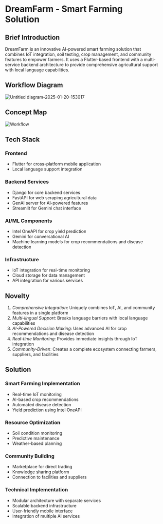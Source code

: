 # DreamFarm - Smart Farming Solution

## Brief Introduction
DreamFarm is an innovative AI-powered smart farming solution that combines IoT integration, soil testing, crop management, and community features to empower farmers. It uses a Flutter-based frontend with a multi-service backend architecture to provide comprehensive agricultural support with local language capabilities.

## Workflow Diagram
![Untitled diagram-2025-01-20-153017](https://github.com/user-attachments/assets/13b679d2-a031-4be3-af60-1c5f28950292)


## Concept Map
![Workflow](https://github.com/user-attachments/assets/546963fe-76e8-4077-af07-b173e2079951)

## Tech Stack

### Frontend
- Flutter for cross-platform mobile application
- Local language support integration

### Backend Services
- Django for core backend services
- FastAPI for web scraping agricultural data
- GenAI server for AI-powered features
- Streamlit for Gemini chat interface

### AI/ML Components
- Intel OneAPI for crop yield prediction
- Gemini for conversational AI
- Machine learning models for crop recommendations and disease detection

### Infrastructure
- IoT integration for real-time monitoring
- Cloud storage for data management
- API integration for various services

## Novelty

1. *Comprehensive Integration*: Uniquely combines IoT, AI, and community features in a single platform
2. *Multi-lingual Support*: Breaks language barriers with local language capabilities
3. *AI-Powered Decision Making*: Uses advanced AI for crop recommendations and disease detection
4. *Real-time Monitoring*: Provides immediate insights through IoT integration
5. *Community-Driven*: Creates a complete ecosystem connecting farmers, suppliers, and facilities

## Solution

### Smart Farming Implementation
- Real-time IoT monitoring
- AI-based crop recommendations
- Automated disease detection
- Yield prediction using Intel OneAPI

### Resource Optimization
- Soil condition monitoring
- Predictive maintenance
- Weather-based planning

### Community Building
- Marketplace for direct trading
- Knowledge sharing platform
- Connection to facilities and suppliers

### Technical Implementation
- Modular architecture with separate services
- Scalable backend infrastructure
- User-friendly mobile interface
- Integration of multiple AI services
